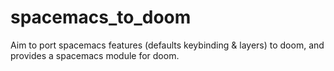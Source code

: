 # spacemacs_to_doom
Aim to port spacemacs features (defaults keybinding &amp; layers) to doom, and provides a spacemacs module for doom.
